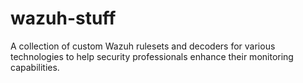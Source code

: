 # wazuh-stuff
A collection of custom Wazuh rulesets and decoders for various technologies to help security professionals enhance their monitoring capabilities.
